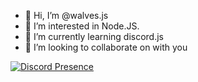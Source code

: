 - 👋 Hi, I’m @walves.js
- 👀 I’m interested in Node.JS.
- 🌱 I’m currently learning discord.js
- 💞️ I’m looking to collaborate on with you

<!---
wizzdev0/wizzdev0 is a ✨ special ✨ repository because its `README.md` (this file) appears on your GitHub profile.
You can click the Preview link to take a look at your changes.
--->
[![Discord Presence](https://lanyard-profile-readme.vercel.app/api/734545539458269368
                            )](https://discord.com/users/734545539458269368)
